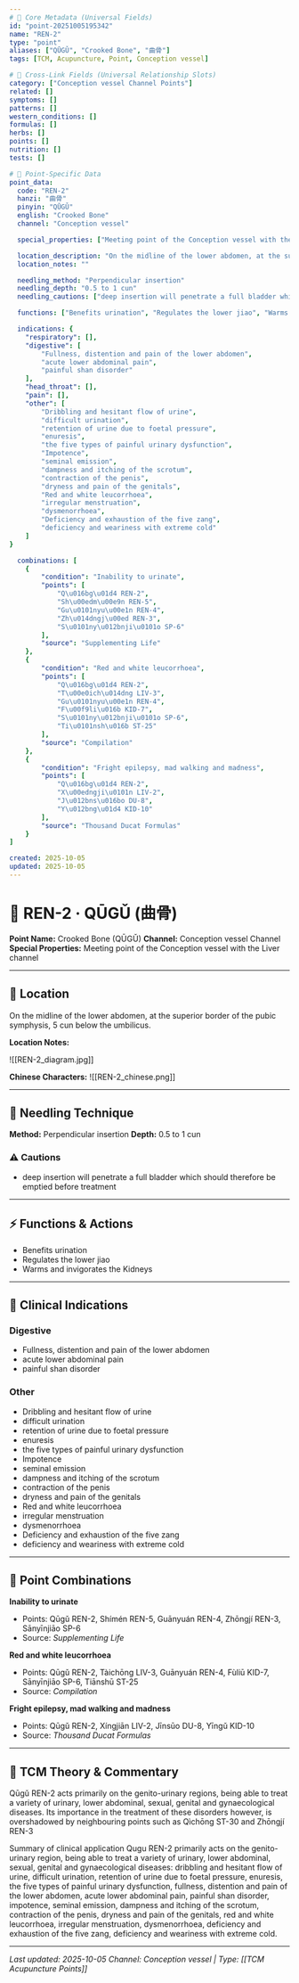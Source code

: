 ```yaml
---
# 🔹 Core Metadata (Universal Fields)
id: "point-20251005195342"
name: "REN-2"
type: "point"
aliases: ["QŪGǓ", "Crooked Bone", "曲骨"]
tags: [TCM, Acupuncture, Point, Conception vessel]

# 🔹 Cross-Link Fields (Universal Relationship Slots)
category: ["Conception vessel Channel Points"]
related: []
symptoms: []
patterns: []
western_conditions: []
formulas: []
herbs: []
points: []
nutrition: []
tests: []

# 🔹 Point-Specific Data
point_data:
  code: "REN-2"
  hanzi: "曲骨"
  pinyin: "QŪGǓ"
  english: "Crooked Bone"
  channel: "Conception vessel"

  special_properties: ["Meeting point of the Conception vessel with the Liver channel"]

  location_description: "On the midline of the lower abdomen, at the superior border of the pubic symphysis, 5 cun below the umbilicus."
  location_notes: ""

  needling_method: "Perpendicular insertion"
  needling_depth: "0.5 to 1 cun"
  needling_cautions: ["deep insertion will penetrate a full bladder which should therefore be emptied before treatment"]

  functions: ["Benefits urination", "Regulates the lower jiao", "Warms and invigorates the Kidneys"]

  indications: {
    "respiratory": [],
    "digestive": [
        "Fullness, distention and pain of the lower abdomen",
        "acute lower abdominal pain",
        "painful shan disorder"
    ],
    "head_throat": [],
    "pain": [],
    "other": [
        "Dribbling and hesitant flow of urine",
        "difficult urination",
        "retention of urine due to foetal pressure",
        "enuresis",
        "the five types of painful urinary dysfunction",
        "Impotence",
        "seminal emission",
        "dampness and itching of the scrotum",
        "contraction of the penis",
        "dryness and pain of the genitals",
        "Red and white leucorrhoea",
        "irregular menstruation",
        "dysmenorrhoea",
        "Deficiency and exhaustion of the five zang",
        "deficiency and weariness with extreme cold"
    ]
}

  combinations: [
    {
        "condition": "Inability to urinate",
        "points": [
            "Q\u016bg\u01d4 REN-2",
            "Sh\u00edm\u00e9n REN-5",
            "Gu\u0101nyu\u00e1n REN-4",
            "Zh\u014dngj\u00ed REN-3",
            "S\u0101ny\u012bnji\u0101o SP-6"
        ],
        "source": "Supplementing Life"
    },
    {
        "condition": "Red and white leucorrhoea",
        "points": [
            "Q\u016bg\u01d4 REN-2",
            "T\u00e0ich\u014dng LIV-3",
            "Gu\u0101nyu\u00e1n REN-4",
            "F\u00f9li\u016b KID-7",
            "S\u0101ny\u012bnji\u0101o SP-6",
            "Ti\u0101nsh\u016b ST-25"
        ],
        "source": "Compilation"
    },
    {
        "condition": "Fright epilepsy, mad walking and madness",
        "points": [
            "Q\u016bg\u01d4 REN-2",
            "X\u00edngji\u0101n LIV-2",
            "J\u012bns\u016bo DU-8",
            "Y\u012bng\u01d4 KID-10"
        ],
        "source": "Thousand Ducat Formulas"
    }
]

created: 2025-10-05
updated: 2025-10-05
---
```


# 📍 REN-2 · QŪGǓ (曲骨)

**Point Name:** Crooked Bone (QŪGǓ)
**Channel:** Conception vessel Channel
**Special Properties:** Meeting point of the Conception vessel with the Liver channel

---

## 📍 Location

On the midline of the lower abdomen, at the superior border of the pubic symphysis, 5 cun below the umbilicus.

**Location Notes:**


![[REN-2_diagram.jpg]]

**Chinese Characters:** ![[REN-2_chinese.png]]

---

## 🔧 Needling Technique

**Method:** Perpendicular insertion
**Depth:** 0.5 to 1 cun

### ⚠️ Cautions
- deep insertion will penetrate a full bladder which should therefore be emptied before treatment

---

## ⚡ Functions & Actions
- Benefits urination
- Regulates the lower jiao
- Warms and invigorates the Kidneys

---

## 🎯 Clinical Indications

### Digestive
- Fullness, distention and pain of the lower abdomen
- acute lower abdominal pain
- painful shan disorder

### Other
- Dribbling and hesitant flow of urine
- difficult urination
- retention of urine due to foetal pressure
- enuresis
- the five types of painful urinary dysfunction
- Impotence
- seminal emission
- dampness and itching of the scrotum
- contraction of the penis
- dryness and pain of the genitals
- Red and white leucorrhoea
- irregular menstruation
- dysmenorrhoea
- Deficiency and exhaustion of the five zang
- deficiency and weariness with extreme cold

---

## 🔗 Point Combinations

**Inability to urinate**
- Points: Qūgǔ REN-2, Shímén REN-5, Guānyuán REN-4, Zhōngjí REN-3, Sānyīnjiāo SP-6
- Source: *Supplementing Life*

**Red and white leucorrhoea**
- Points: Qūgǔ REN-2, Tàichōng LIV-3, Guānyuán REN-4, Fùliū KID-7, Sānyīnjiāo SP-6, Tiānshū ST-25
- Source: *Compilation*

**Fright epilepsy, mad walking and madness**
- Points: Qūgǔ REN-2, Xíngjiān LIV-2, Jīnsūo DU-8, Yīngǔ KID-10
- Source: *Thousand Ducat Formulas*

---

## 🧬 TCM Theory & Commentary

Qūgǔ REN-2 acts primarily on the genito-urinary regions, being able to treat a variety of urinary, lower abdominal, sexual, genital and gynaecological diseases. Its importance in the treatment of these disorders however, is overshadowed by neighbouring points such as Qìchōng ST-30 and Zhōngjí REN-3

Summary of clinical application
Qugu REN-2 primarily acts on the genito-urinary region, being able to treat a variety of urinary, lower abdominal, sexual, genital and gynaecological diseases: dribbling and hesitant flow of urine, difficult urination, retention of urine due to foetal pressure, enuresis, the five types of painful urinary dysfunction, fullness, distention and pain of the lower abdomen, acute lower abdominal pain, painful shan disorder, impotence, seminal emission, dampness and itching of the scrotum, contraction of the penis, dryness and pain of the genitals, red and white leucorrhoea, irregular menstruation, dysmenorrhoea, deficiency and exhaustion of the five zang, deficiency and weariness with extreme cold.

---

*Last updated: 2025-10-05*
*Channel: Conception vessel | Type: [[TCM Acupuncture Points]]*
